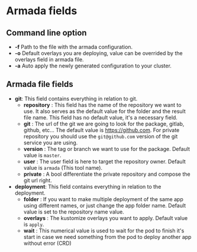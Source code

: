 # Armada fields

## Command line option

- **-f** Path to the file with the armada configuration.
- **-o** Default overlays you are deploying, value can be overrided by the overlays field in armada file.
- **-a** Auto apply the newly generated configuration to your cluster.

## Armada file fields

- **git**: This field contains everything in relation to git.
    - **repository** : This field has the name of the repository we want to use. It also serves as the default value for the folder and the result file name. This field has no default value, it's a necessary field.
    - **git** : The url of the git we are going to look for the package, gitlab, github, etc... The default value is https://github.com. For private repository you should use the `git@github.com` version of the git service you are using.
    - **version** : The tag or branch we want to use for the package. Default value is `master`.
    - **user** : The user field is here to target the repository owner. Default value is `armada` (This tool name).
    - **private** : A bool differentiate the private repository and compose the git url right.
- **deployment**: This field contains everything in relation to the deployment.
    - **folder** : If you want to make multiple deployment of the same app using different names, or just change the app folder name. Default value is set to the repository name value.
    - **overlays** : The kustomize overlays you want to apply. Default value is `apply`.
    - **wait** : This numerical value is used to wait for the pod to finish it's start in case we need something from the pod to deploy another app without error (CRD)
